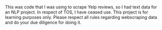This was code that I was using to scrape Yelp reviews, so I had text data for an NLP project. In respect of TOS, I have ceased use. This project is for learning purposes only. Please respect all rules regarding webscraping data and do your due diligence for doing it. 
